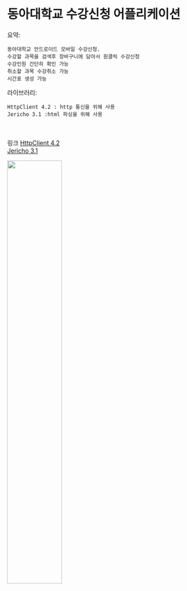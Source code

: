 동아대학교 수강신청 어플리케이션
=============


요약:

    동아대학교 안드로이드 모바일 수강신청.
    수강할 과목을 검색후 장바구니에 담아서 원클릭 수강신청
    수강인원 간단히 확인 가능
    취소할 과목 수강취소 가능
    시간표 생성 가능
    
    
라이브러리:
    
    HttpClient 4.2 : http 통신을 위해 사용
    Jericho 3.1 :html 파싱을 위해 사용

　
     
링크
[HttpClient 4.2](https://hc.apache.org/httpcomponents-client-4.2.x/index.html)   
[Jericho 3.1](https://mvnrepository.com/artifact/net.htmlparser.jericho/jericho-html/3.1)   
    
    
    





<img src="https://user-images.githubusercontent.com/40492343/69025588-013e4e80-0a0b-11ea-923e-3337e0ec6d16.png" width="50%"></img>

